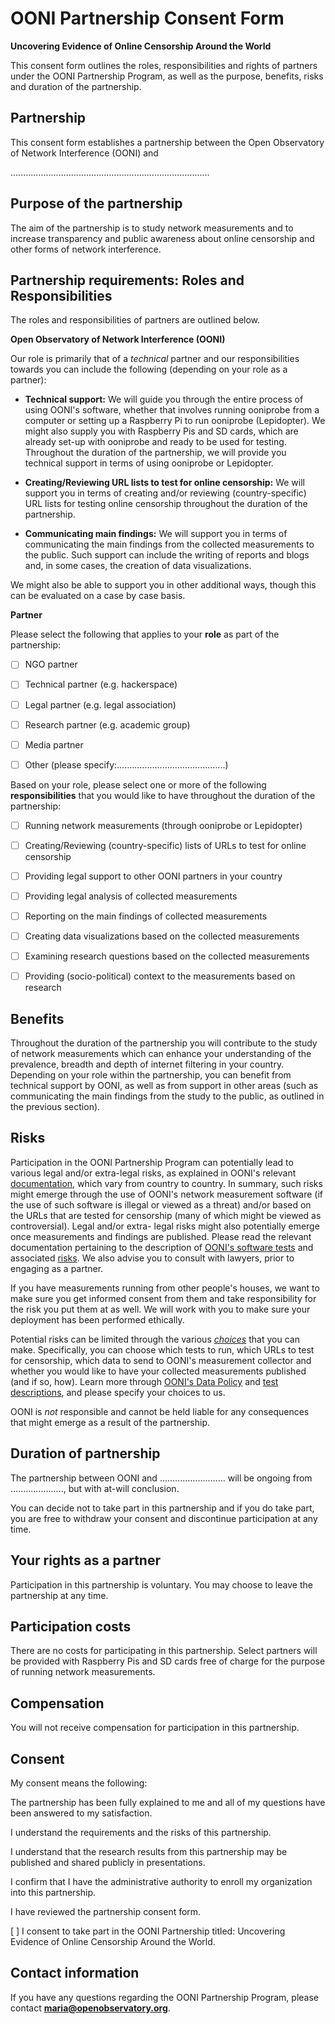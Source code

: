 # OONI Partnership Consent Form

**Uncovering Evidence of Online Censorship Around the World**

This consent form outlines the roles, responsibilities and rights of partners
under the OONI Partnership Program, as well as the purpose, benefits, risks and
duration of the partnership.

## Partnership

This consent form establishes a partnership between the Open Observatory of
Network Interference (OONI) and

...............................................................................

## Purpose of the partnership

The aim of the partnership is to study network measurements and to increase
transparency and public awareness about online censorship and other forms of
network interference.

## Partnership requirements: Roles and Responsibilities

The roles and responsibilities of partners are outlined below. 

**Open Observatory of Network Interference (OONI)**

Our role is primarily that of a *technical* partner and our responsibilities
towards you can include the following (depending on your role as a partner):

* **Technical support:** We will guide you through the entire process of using
OONI's software, whether that involves running ooniprobe from a computer or
setting up a Raspberry Pi to run ooniprobe (Lepidopter). We might also supply
you with Raspberry Pis and SD cards, which are already set-up with ooniprobe and
ready to be used for testing. Throughout the duration of the partnership, we
will provide you technical support in terms of using ooniprobe or Lepidopter.

* **Creating/Reviewing URL lists to test for online censorship:** We will
support you in terms of creating and/or reviewing (country-specific) URL lists
for testing online censorship throughout the duration of the partnership.

* **Communicating main findings:** We will support you in terms of communicating
the main findings from the collected measurements to the public. Such support
can include the writing of reports and blogs and, in some cases, the creation
of data visualizations.

We might also be able to support you in other additional ways, though this
can be evaluated on a case by case basis. 

**Partner**

Please select the following that applies to your **role** as part of the
partnership:

* [ ] NGO partner 

* [ ] Technical partner (e.g. hackerspace)

* [ ] Legal partner (e.g. legal association)

* [ ] Research partner (e.g. academic group)

* [ ] Media partner 

* [ ] Other (please specify:...........................................)

Based on your role, please select one or more of the following
**responsibilities** that you would like to have throughout the duration of the
partnership:

* [ ] Running network measurements (through ooniprobe or Lepidopter)

* [ ] Creating/Reviewing (country-specific) lists of URLs to test for online censorship

* [ ] Providing legal support to other OONI partners in your country 

* [ ] Providing legal analysis of collected measurements

* [ ] Reporting on the main findings of collected measurements

* [ ] Creating data visualizations based on the collected measurements

* [ ] Examining research questions based on the collected measurements

* [ ] Providing (socio-political) context to the measurements based on research

## Benefits

Throughout the duration of the partnership you will contribute to the study of
network measurements which can enhance your understanding of the prevalence,
breadth and depth of internet filtering in your country. Depending on your role
within the partnership, you can benefit from technical support by OONI, as well
as from support in other areas (such as communicating the main findings from the
study to the public, as outlined in the previous section).

## Risks

Participation in the OONI Partnership Program can potentially lead to various
legal and/or extra-legal risks, as explained in OONI's relevant
[documentation](https://github.com/TheTorProject/ooni-spec/blob/master/informed-consent/risks.md), which vary from country to country. In summary, such risks
might emerge through the use of OONI's network measurement software (if the use
of such software is illegal or viewed as a threat) and/or based on the URLs that
are tested for censorship (many of which might be viewed as controversial).
Legal and/or extra- legal risks might also potentially emerge once measurements
and findings are published. Please read the relevant documentation pertaining to
the description of [OONI's software tests](https://github.com/TheTorProject/ooni-spec/tree/master/test-descriptions) and associated
[risks](https://github.com/TheTorProject/ooni-spec/blob/master/informed-consent/risks.md). We also advise you to consult with lawyers, prior to engaging
as a partner.

If you have measurements running from other people's houses, we want to make
sure you get informed consent from them and take responsibility for the risk you
put them at as well. We will work with you to make sure your deployment has been
performed ethically.

Potential risks can be limited through the various
*[choices](https://github.com/TheTorProject/ooni-spec/blob/master/informed-consent/data-policy.md#opt-out)* that you can make. Specifically, you can choose
which tests to run, which URLs to test for censorship, which data to send to
OONI's measurement collector and whether you would like to have your collected
measurements published (and if so, how). Learn more through [OONI's Data
Policy](https://github.com/TheTorProject/ooni-spec/blob/master/informed-consent/data-policy.md#opt-out) and [test
descriptions](https://github.com/TheTorProject/ooni-spec/tree/master/test-descriptions), and please specify your choices to us.

OONI is *not* responsible and cannot be held liable for any consequences that
might emerge as a result of the partnership.

## Duration of partnership

The partnership between OONI and .......................... will be ongoing from
....................., but with at-will conclusion.

You can decide not to take part in this partnership and if you do take part, you
are free to withdraw your consent and discontinue participation at any time.

## Your rights as a partner

Participation in this partnership is voluntary. You may choose to leave the
partnership at any time.

## Participation costs

There are no costs for participating in this partnership. Select partners will
be provided with Raspberry Pis and SD cards free of charge for the purpose of
running network measurements.

## Compensation

You will not receive compensation for participation in this partnership.

## Consent 

My consent means the following:

The partnership has been fully explained to me and all of my questions have been
answered to my satisfaction.

I understand the requirements and the risks of this partnership.

I understand that the research results from this partnership may be published
and shared publicly in presentations.

I confirm that I have the administrative authority to enroll my organization
into this partnership.

I have reviewed the partnership consent form.

[ ] I consent to take part in the OONI Partnership titled: Uncovering
Evidence of Online Censorship Around the World.

## Contact information

If you have any questions regarding the OONI Partnership Program, please contact
**maria@openobservatory.org**.













